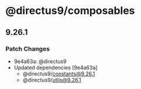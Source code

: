 # @directus9/composables

## 9.26.1

### Patch Changes

- 9e4a63a: @directus9
- Updated dependencies [9e4a63a]
  - @directus9/constants@9.26.1
  - @directus9/utils@9.26.1

